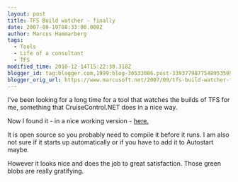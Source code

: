 ```yaml
---
layout: post
title: TFS Build watcher - finally
date: 2007-09-19T08:33:00.000Z
author: Marcus Hammarberg
tags:
  - Tools
  - Life of a consultant
  - TFS
modified_time: 2010-12-14T15:22:38.318Z
blogger_id: tag:blogger.com,1999:blog-36533086.post-3393779877548953569
blogger_orig_url: https://www.marcusoft.net/2007/09/tfs-build-watcher-finally.html
---
```


I've
been looking for a long time for a tool that watches the builds of TFS
for me, something that CruiseControl.NET does in a nice way.

Now I found it - in a nice working version -
[here.](http://www.zimms.com/downloads/BuildTicker.zip)

It is open source so you probably need to compile it before it runs. I
am also not sure if it starts up automatically or if you have to add it
to Autostart maybe.

However it looks nice and does the job to great satisfaction. Those
green blobs are really gratifying.
